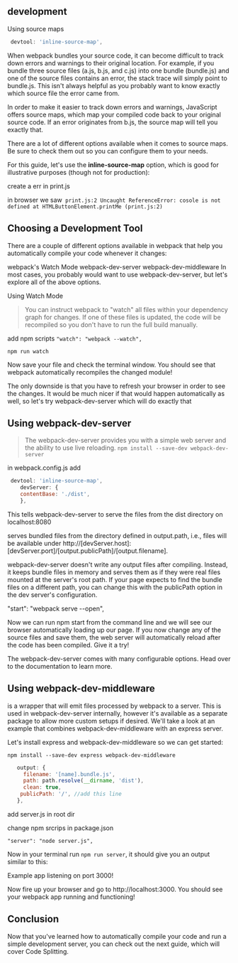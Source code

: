 ## development

Using source maps

```js
 devtool: 'inline-source-map',
```

When webpack bundles your source code, it can become difficult to track down errors and warnings to their original location. For example, if you bundle three source files (a.js, b.js, and c.js) into one bundle (bundle.js) and one of the source files contains an error, the stack trace will simply point to bundle.js. This isn't always helpful as you probably want to know exactly which source file the error came from.

In order to make it easier to track down errors and warnings, JavaScript offers source maps, which map your compiled code back to your original source code. If an error originates from b.js, the source map will tell you exactly that.

There are a lot of different options available when it comes to source maps. Be sure to check them out so you can configure them to your needs.

For this guide, let's use the **inline-source-map** option, which is good for illustrative purposes (though not for production):

create a err in print.js

in browser we saw` print.js:2 Uncaught ReferenceError: cosole is not defined at HTMLButtonElement.printMe (print.js:2)`

## Choosing a Development Tool

There are a couple of different options available in webpack that help you automatically compile your code whenever it changes:

webpack's Watch Mode
webpack-dev-server
webpack-dev-middleware
In most cases, you probably would want to use webpack-dev-server, but let's explore all of the above options.

Using Watch Mode

> You can instruct webpack to "watch" all files within your dependency graph for changes. If one of these files is updated, the code will be recompiled so you don't have to run the full build manually.

add npm scripts `"watch": "webpack --watch",`

`npm run watch `

Now save your file and check the terminal window. You should see that webpack automatically recompiles the changed module!

The only downside is that you have to refresh your browser in order to see the changes. It would be much nicer if that would happen automatically as well, so let's try webpack-dev-server which will do exactly that

## Using webpack-dev-server

> The webpack-dev-server provides you with a simple web server and the ability to use live reloading.
> `npm install --save-dev webpack-dev-server`

in webpack.config.js add

```js
 devtool: 'inline-source-map',
    devServer: {
    contentBase: './dist',
    },
```

This tells webpack-dev-server to serve the files from the dist directory on localhost:8080

serves bundled files from the directory defined in output.path, i.e., files will be available under http://[devServer.host]:[devServer.port]/[output.publicPath]/[output.filename].

webpack-dev-server doesn't write any output files after compiling. Instead, it keeps bundle files in memory and serves them as if they were real files mounted at the server's root path. If your page expects to find the bundle files on a different path, you can change this with the publicPath option in the dev server's configuration.

"start": "webpack serve --open",

Now we can run npm start from the command line and we will see our browser automatically loading up our page. If you now change any of the source files and save them, the web server will automatically reload after the code has been compiled. Give it a try!

The webpack-dev-server comes with many configurable options. Head over to the documentation to learn more.

## Using webpack-dev-middleware

is a wrapper that will emit files processed by webpack to a server. This is used in webpack-dev-server internally, however it's available as a separate package to allow more custom setups if desired. We'll take a look at an example that combines webpack-dev-middleware with an express server.

Let's install express and webpack-dev-middleware so we can get started:

`npm install --save-dev express webpack-dev-middleware`

```js
   output: {
     filename: '[name].bundle.js',
     path: path.resolve(__dirname, 'dist'),
     clean: true,
    publicPath: '/', //add this line
   },
```

add server.js in root dir

change npm srcrips in package.json

`"server": "node server.js",`

Now in your terminal run `npm run server`, it should give you an output similar to this:

Example app listening on port 3000!

Now fire up your browser and go to http://localhost:3000. You should see your webpack app running and functioning!

## Conclusion

Now that you've learned how to automatically compile your code and run a simple development server, you can check out the next guide, which will cover Code Splitting.
